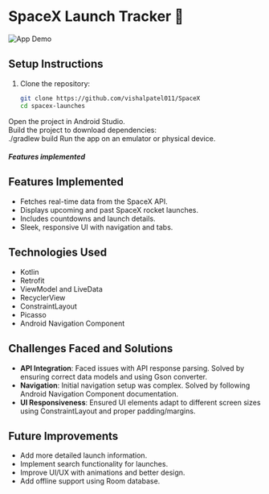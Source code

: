 # SpaceX Launch Tracker 🚀  

![App Demo](https://media2.giphy.com/media/v1.Y2lkPTc5MGI3NjExajJuY25kbGp6NXZyb3d2cTUweDU0NTRlNW53c3Z6cXdiOHljZTY0OCZlcD12MV9pbnRlcm5hbF9naWZfYnlfaWQmY3Q9Zw/1WYdTVlHUgclTnUvvH/giphy.gif) 

## Setup Instructions

1. Clone the repository:
   ```bash
   git clone https://github.com/vishalpatel011/SpaceX
   cd spacex-launches

Open the project in Android Studio.  
Build the project to download dependencies:  
./gradlew build
Run the app on an emulator or physical device.

##### Features implemented

## Features Implemented

- Fetches real-time data from the SpaceX API.
- Displays upcoming and past SpaceX rocket launches.
- Includes countdowns and launch details.
- Sleek, responsive UI with navigation and tabs.

## Technologies Used

- Kotlin
- Retrofit
- ViewModel and LiveData
- RecyclerView
- ConstraintLayout
- Picasso
- Android Navigation Component

## Challenges Faced and Solutions

- **API Integration**: Faced issues with API response parsing. Solved by ensuring correct data models and using Gson converter.
- **Navigation**: Initial navigation setup was complex. Solved by following Android Navigation Component documentation.
- **UI Responsiveness**: Ensured UI elements adapt to different screen sizes using ConstraintLayout and proper padding/margins.

## Future Improvements

- Add more detailed launch information.
- Implement search functionality for launches.
- Improve UI/UX with animations and better design.
- Add offline support using Room database.
